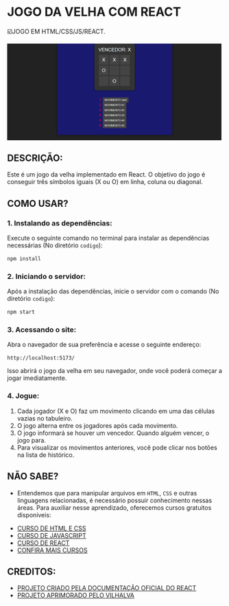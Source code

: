 # JOGO DA VELHA COM REACT
☑️JOGO EM HTML/CSS/JS/REACT.

<img src="FOTO.png" align="center" width="500"> <br> 

## DESCRIÇÃO:
Este é um jogo da velha implementado em React. O objetivo do jogo é conseguir três símbolos iguais (X ou O) em linha, coluna ou diagonal.

## COMO USAR?
### 1. Instalando as dependências:
Execute o seguinte comando no terminal para instalar as dependências necessárias (No diretório `codigo`):
```bash
npm install
```

### 2. Iniciando o servidor:
Após a instalação das dependências, inicie o servidor com o comando (No diretório `codigo`):
```bash
npm start
```

### 3. Acessando o site:
Abra o navegador de sua preferência e acesse o seguinte endereço:
```
http://localhost:5173/
```

Isso abrirá o jogo da velha em seu navegador, onde você poderá começar a jogar imediatamente.

### 4. Jogue:
1. Cada jogador (X e O) faz um movimento clicando em uma das células vazias no tabuleiro.
2. O jogo alterna entre os jogadores após cada movimento.
3. O jogo informará se houver um vencedor. Quando alguém vencer, o jogo para.
4. Para visualizar os movimentos anteriores, você pode clicar nos botões na lista de histórico.

## NÃO SABE?
- Entendemos que para manipular arquivos em `HTML`, `CSS` e outras linguagens relacionadas, é necessário possuir conhecimento nessas áreas. Para auxiliar nesse aprendizado, oferecemos cursos gratuitos disponíveis:
* [CURSO DE HTML E CSS](https://github.com/VILHALVA/CURSO-DE-HTML-E-CSS)
* [CURSO DE JAVASCRIPT](https://github.com/VILHALVA/CURSO-DE-JAVASCRIPT)
* [CURSO DE REACT](https://github.com/VILHALVA/CURSO-DE-REACT)
* [CONFIRA MAIS CURSOS](https://github.com/VILHALVA?tab=repositories&q=+topic:CURSO)

## CREDITOS:
- [PROJETO CRIADO PELA DOCUMENTAÇÃO OFICIAL DO REACT](https://react.dev/learn/tutorial-tic-tac-toe)
- [PROJETO APRIMORADO PELO VILHALVA](https://github.com/VILHALVA)
